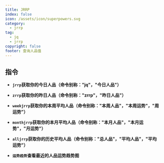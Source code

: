 ```yaml
---
title: JRRP
index: false
icon: /assets/icon/superpowers.svg
category:
  - jrrp
tag:
  - jq
  - jrrp
copyright: false
footer: 查询人品值
---
```


## **指令**
- **`jrrp`获取你的今日人品（命令别称："jq"，"今日人品"）**
- **`zrrp`获取你的昨日人品（命令别称："zrrp"，"昨日人品"）**
- **`weekjrrp`获取你的本周平均人品（命令别称："本周人品"，"本周运势"，"周运势"）**
- **`monthjrrp`获取你的本月平均人品（命令别称："本月人品"，"本月运势"，"月运势"）**
- **`alljrrp`获取你的历史平均人品（命令别称："总人品"，"平均人品"，"平均运势"）**  

- **`运势趋势`查看最近的人品运势趋势图**